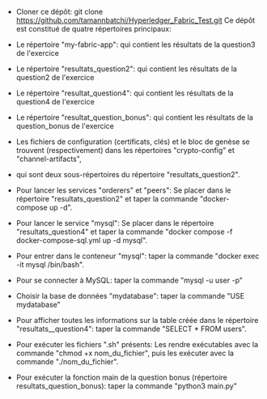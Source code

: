 - Cloner ce dépôt: git clone https://github.com/tamannbatchi/Hyperledger_Fabric_Test.git 
 Ce dépôt est constitué de quatre répertoires principaux:
- Le répertoire "my-fabric-app": qui contient les résultats de la question3 de l'exercice
- Le répertoire "resultats_question2": qui contient les résultats de la question2 de l'exercice
- Le répertoire "resultat_question4": qui contient les résultats de la question4 de l'exercice
- Le répertoire "resultat_question_bonus": qui contient les résultats de la question_bonus de l'exercice

- Les fichiers de configuration (certificats, clés) et le bloc de genèse se trouvent (respectivement) dans les répertoires "crypto-config" et "channel-artifacts",
- qui sont deux sous-répertoires du répertoire "resultats_question2".

- Pour lancer les services "orderers" et "peers": Se placer dans le répertoire "resultats_question2" et taper la commande "docker-compose up -d".
- Pour lancer le service "mysql": Se placer dans le répertoire "resultats_question4" et taper la commande "docker compose -f docker-compose-sql.yml up -d mysql".
- Pour entrer dans le conteneur "mysql": taper la commande "docker exec -it mysql /bin/bash".
- Pour se connecter à MySQL: taper la commande "mysql -u user -p"
- Choisir la base de données "mydatabase": taper la commande "USE mydatabase"
- Pour afficher toutes les informations sur la table créée dans le répertoire "resultats__question4": taper la commande "SELECT * FROM users".

- Pour exécuter les fichiers ".sh" présents: Les rendre exécutables avec la commande "chmod +x nom_du_fichier", puis les exécuter avec la commande "./nom_du_fichier".

- Pour exécuter la fonction main de la question bonus (répertoire resultats_question_bonus): taper la commande "python3 main.py"
